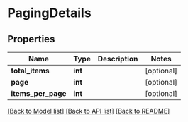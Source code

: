 # PagingDetails

## Properties
Name | Type | Description | Notes
------------ | ------------- | ------------- | -------------
**total_items** | **int** |  | [optional] 
**page** | **int** |  | [optional] 
**items_per_page** | **int** |  | [optional] 

[[Back to Model list]](../README.md#documentation-for-models) [[Back to API list]](../README.md#documentation-for-api-endpoints) [[Back to README]](../README.md)



